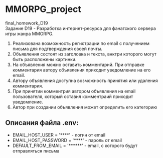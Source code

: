 # MMORPG_project
final_homework_D19 <br>
Задание D19 - Разработка интернет-ресурса для фанатского сервера игры жанра MMORPG.

1. Реализована возможность регистрации по email с получением письма для подтверждения своей почты.
2. Объявления состоят из заголовка и текста, внктри которого могут быть расположены картинки.
3. На объявления можно оставить комментарий. При отправке комментария автору объявления приходит уведомление на его email.
4. Автору объявления доступна возможность принятия или удаления комментария.
5. При принятии комментрия автором объявления на email пользователя, который оставил комментраий приходит уведомление.
6. Автор при создании объявления может определить его категорию


<h2>Описания файла .env:</h2>
<ul>
  <li>EMAIL_HOST_USER = '****' - логин от email</li>
  <li>EMAIL_HOST_PASSWORD = '****' - пароль от email</li>
  <li>DEFAULT_FROM_EMAIL = '******' - email, с которого будут отправляться письма</li>
</ul>
